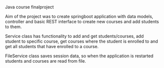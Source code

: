 Java course finalproject

Aim of the project was to create springboot application with data models, controller and basic REST interface to create new courses and add students to them.

Service class has functionality to add and get students/courses, add student to specific course, get courses where the student is enrolled to and
get all students that have enrolled to a course.

FileService class saves session data, so when the application is restarted students and courses are read from file.
